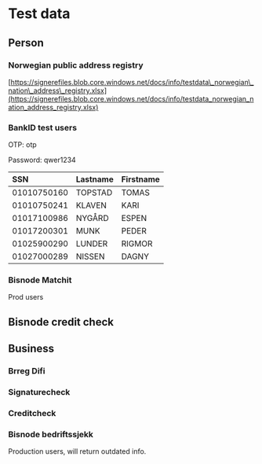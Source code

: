 # Test data

## Person

### Norwegian public address registry

[https://signerefiles.blob.core.windows.net/docs/info/testdata\_norwegian\_nation\_address\_registry.xlsx](https://signerefiles.blob.core.windows.net/docs/info/testdata_norwegian_nation_address_registry.xlsx)

### BankID test users

OTP: otp

Password: qwer1234

| SSN | Lastname | Firstname |
| :--- | :--- | :--- |
| 01010750160 | TOPSTAD | TOMAS |
| 01010750241 | KLAVEN | KARI |
| 01017100986 | NYGÅRD | ESPEN |
| 01017200301 | MUNK | PEDER |
| 01025900290 | LUNDER | RIGMOR |
| 01027000289 | NISSEN | DAGNY |

### Bisnode Matchit

Prod users

## Bisnode credit check

## Business

### Brreg Difi

### Signaturecheck

### Creditcheck

### Bisnode bedriftssjekk

Production users, will return outdated info.

